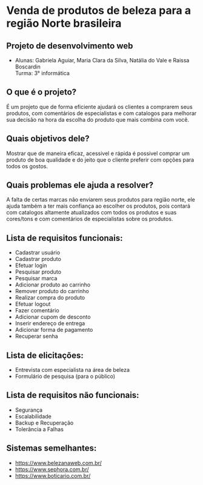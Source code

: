 # Venda de produtos de beleza para a região Norte brasileira  
## Projeto de desenvolvimento web 

* Alunas: Gabriela Aguiar, Maria Clara da Silva, Natália do Vale e Raissa Boscardin      
 Turma: 3° informática 

## O que é o projeto? 
É um projeto que de forma eficiente ajudará os clientes a comprarem seus produtos, com comentários de especialistas e com catalogos para melhorar sua decisão na hora da escolha do produto que mais combina com você.

## Quais objetivos dele?
Mostrar que de maneira eficaz, acessivel e rápida é possivel comprar um produto de boa qualidade e do jeito que o cliente preferir com opções para todos os gostos.

## Quais problemas ele ajuda a resolver?
A falta de certas marcas não enviarem seus produtos para região norte, ele ajuda também a ter mais confiança ao escolher os produtos, pois contará com catalogos altamente atualizados com todos os produtos e suas cores/tons e com comentários de especialistas sobre os produtos.


## Lista de requisitos funcionais:

* Cadastrar usuário
* Cadastrar produto
* Efetuar login
* Pesquisar produto
* Pesquisar marca
* Adicionar produto ao carrinho 
* Remover produto do carrinho
* Realizar compra do produto
* Efetuar logout
* Fazer comentário
* Adicionar cupom de desconto
* Inserir endereço de entrega
* Adicionar forma de pagamento
* Recuperar senha

## Lista de elicitações:

* Entrevista com especialista na área de beleza
* Formulário de pesquisa (para o público)

## Lista de requisitos não funcionais:
 
 * Segurança
 * Escalabilidade
 * Backup e Recuperação
 * Tolerância a Falhas

## Sistemas semelhantes:

* <https://www.belezanaweb.com.br/>
* <https://www.sephora.com.br/>
* <https://www.boticario.com.br/>
